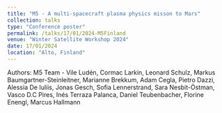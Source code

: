 ```yaml
---
title: "M5 - A multi-spacecraft plasma physics misson to Mars"
collection: talks
type: "Conference poster"
permalink: /talks/17/01/2024-M5Finland
venue: "Winter Satellite Workshop 2024"
date: 17/01/2024
location: "Alto, Finland"
---
```


Authors: M5 Team - Vile Ludén, Cormac Larkin, Leonard Schulz,  Markus Baumgartner-Steinleitner, Marianne Brekkum, Adam Cegla, Pietro Dazzi, Alessia De Iuliis, Jonas Gesch, Sofia Lennerstrand, Sara Nesbit-Östman, Vasco D.C Pires, Inés Terraza Palanca, Daniel Teubenbacher, Florine Enengl, Marcus Hallmann
